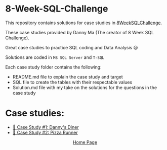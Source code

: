 # 8-Week-SQL-Challenge

This repository contains solutions for case studies in <a href="https://8weeksqlchallenge.com">8WeekSQLChallenge</a>.

These case studies provided by Danny Ma (The creator of 8 Week SQL Challenge). 

Great case studies to practice SQL coding and Data Analysis 😃

Solutions are coded in ``MS SQL Server`` and ``T-SQL``

Each case study folder contains the following:
* README.md file to explain the case study and target
* SQL file to create the tables with their respectable values
* Solution.md file with my take on the solutions for the questions in the case study

# Case studies:
* <a href="https://github.com/orseg/8-Week-SQL-Challenge/tree/main/Case%20Study%20%231%20-%20Danny's%20Diner">🍜 Case Study #1: Danny's Diner</a>
* <a href="https://github.com/orseg/8-Week-SQL-Challenge/tree/main/Case%20Study%20%232%20-%20Pizza%20Runner">🍕 Case Study #2: Pizza Runner</a>




<p align="center">
    <a href="https://orseg.github.io">Home Page</a>
</p>
 
